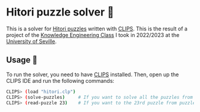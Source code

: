 # Hitori puzzle solver 🧩

This is a solver for [Hitori puzzles](https://en.wikipedia.org/wiki/Hitori) written with [CLIPS](https://www.clipsrules.net/). This is the result of a project of the [Knowledge Engineering Class](https://www.cs.us.es/cursos/ic/) I took in 2022/2023 at the [University of Seville](https://www.us.es/).

## Usage 🚀

To run the solver, you need to have [CLIPS](https://www.clipsrules.net/) installed. Then, open up the CLIPS IDE and run the following commands:

```bash
CLIPS> (load "hitori.clp")
CLIPS> (solve-puzzles)     # If you want to solve all the puzzles from puzzles.txt
CLIPS> (read-puzzle 23)    # If you want to the 23rd puzzle from puzzles.txt
```
